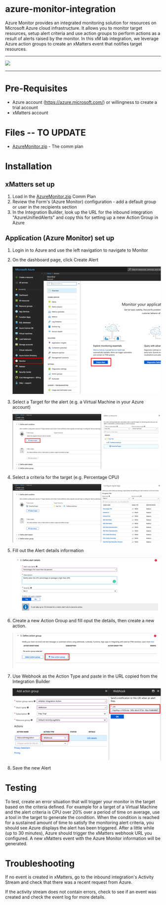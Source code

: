 # azure-monitor-integration
Azure Monitor provides an integrated monitoring solution for resources on Microsoft Azure cloud infrastructure. It allows you to monitor target resources, setup alert criteria and use action groups to perform actions as a result of  alerts raised by the monitor. In this xM lab integration, we leverage Azure action groups to create an xMatters event that notifies target resources. 

---------

<kbd>
  <img src="https://github.com/xmatters/xMatters-Labs/raw/master/media/disclaimer.png">
</kbd>

---------

# Pre-Requisites
* Azure account (https://azure.microsoft.com/) or willingness to create a trial account
* xMatters account

# Files -- TO UPDATE
* [AzureMonitor.zip](AzureMonitor.zip) - The comm plan

# Installation

## xMatters set up

1. Load in the [AzureMonitor.zip](AzureMonitor.zip) Comm Plan
2. Review the Form's (Azure Monitor) configuration - add a default group or user in the recipients section
3. In the Integration Builder, look up the URL for the inbound integration "AzureUnifiedAlerts" and copy this for setting up a new Action Group in Azure

## Application (Azure Monitor) set up

1. Login in to Azure and use the left navigation to navigate to Monitor
1. On the dashboard page, click Create Alert 

    <kbd>
    <img src="Images/1.png">
    </kbd>

1. Select a Target for the alert (e.g. a Virtual Machine in your Azure account)

    <kbd>
    <img src="Images/2.png">
    </kbd>

1. Select a criteria for the target (e.g. Percentage CPU)

    <kbd>
    <img src="Images/3.png">
    </kbd>

1. Fill out the Alert details information

    <kbd>
    <img src="Images/4.png">
    </kbd>

1. Create a new Action Group and fill oput the details, then create a new action. 

    <kbd>
    <img src="Images/5.png">
    </kbd>

1. Use Webhook as the Action Type and paste in the URL copied from the Integration Builder

    <kbd>
    <img src="Images/6.png">
    </kbd>

1. Save the new Alert
   
# Testing
To test, create an error situation that will trigger your monitor in the target based on the criteria defined. For example for a target of a Virtual Machine and the alert criteria is CPU over 20% over a period of time on average, use a tool in the target to generate the condition. When the condition is reached for a sustained amount of time to satisfy the monitoring alert criteria, you should see Azure displays the alert has been triggered. After a little while (up to 30 minutes), Azure should trigger the xMatters webhook URL you configured. A new xMatters event with the Azure Monitor information will be generated.

# Troubleshooting
If no event is created in xMatters, go to the inbound integration's Activity Stream and check that there was a recent request from Azure.

If the activity stream does not contain errors, check to see if an event was created and check the event log for more details.